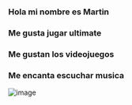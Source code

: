 ### Hola mi nombre es Martin
###  Me gusta  jugar ultimate
### Me gustan los videojuegos 
### Me encanta escuchar musica 
![image](https://user-images.githubusercontent.com/102542896/160882924-c3a7e63b-d0d1-4f3e-a6fd-e63fa757f06d.png)


<!--

**MartinsBernal2904/Martinsbernal2904** is a ✨ _special_ ✨ repository because its `README.md` (this file) appears on your GitHub profile.

Here are some ideas to get you started:

- 🔭 I’m currently working on ...
- 🌱 I’m currently learning ...
- 👯 I’m looking to collaborate on ...
- 🤔 I’m looking for help with ...
- 💬 Ask me about ...
- 📫 How to reach me: ...
- 😄 Pronouns: ...
- ⚡ Fun fact: ...
-->
